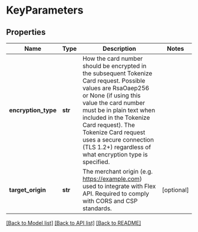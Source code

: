 # KeyParameters

## Properties
Name | Type | Description | Notes
------------ | ------------- | ------------- | -------------
**encryption_type** | **str** | How the card number should be encrypted in the subsequent Tokenize Card request. Possible values are RsaOaep256 or None (if using this value the card number must be in plain text when included in the Tokenize Card request). The Tokenize Card request uses a secure connection (TLS 1.2+) regardless of what encryption type is specified. | 
**target_origin** | **str** | The merchant origin (e.g. https://example.com) used to integrate with Flex API. Required to comply with CORS and CSP standards. | [optional] 

[[Back to Model list]](../README.md#documentation-for-models) [[Back to API list]](../README.md#documentation-for-api-endpoints) [[Back to README]](../README.md)


